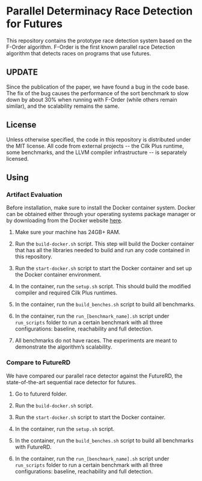 # Parallel Determinacy Race Detection for Futures
 
This repository contains the prototype race detection system based 
on the F-Order algorithm. F-Order is the first known parallel race 
Detection algorithm that detects races on programs that use futures.

## UPDATE

Since the publication of the paper, we have found a bug in the code base. 
The fix of the bug causes the performance of the sort benchmark to slow down 
by about 30% when running with F-Order (while others remain similar), and the 
scalability remains the same.  

## License
   
Unless otherwise specified, the code in this repository is distributed
under the MIT license. All code from external projects -- the Cilk
Plus runtime, some benchmarks, and the LLVM compiler infrastructure --
is separately licensed.
    
## Using
     
### Artifact Evaluation
Before installation, make sure to install the Docker container system. Docker
can be obtained either through your operating systems package manager or by
downloading from the Docker website
[here](https://store.docker.com/search?type=edition&offering=community&operating_system=linux).

1. Make sure your machine has 24GB+ RAM.

2. Run the `build-docker.sh` script. This step will build the Docker container 
that has all the libraries needed to build and run any code contained in this
repository.

3. Run the `start-docker.sh` script to start the Docker container and set up
the Docker container environment.

4. In the container, run the `setup.sh` script. This should build the modified compiler and 
required Cilk Plus runtimes.

5. In the container, run the `build_benches.sh` script to build all benchmarks.

6. In the container, run the `run_[benchmark_name].sh` script under `run_scripts`
   folder to run a certain benchmark with all three configurations: baseline, 
   reachability and full detection.

7. All benchmarks do not have races. The experiments are meant to demonstrate the 
   algorithm’s scalability. 

### Compare to FutureRD
We have compared our parallel race detector against the FutureRD, the 
state-of-the-art sequential race detector for futures.

1. Go to futurerd folder.

2. Run the `build-docker.sh` script.

3. Run the `start-docker.sh` script to start the Docker container.

4. In the container, run the `setup.sh` script.

5. In the container, run the `build_benches.sh` script to build all benchmarks with FutureRD.

6. In the container, run the `run_[benchmark_name].sh` script under `run_scripts`
   folder to run a certain benchmark with all three configurations: baseline, 
   reachability and full detection.


